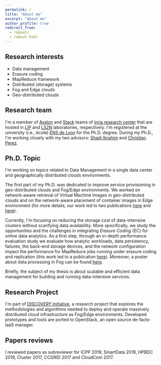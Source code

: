 ```yaml
---
permalink: /
title: "About me"
excerpt: "About me"
author_profile: true
redirect_from:
  - /about/
  - /about.html
---
```


Research interests
------
+ Data management
+ Erasure coding
+ MapReduce framework
+ Distributed (storage) systems
+ Fog and Edge clouds
+ Geo-distributed clouds


Research team
------
I'm a member of [Avalon](http://avalon.ens-lyon.fr) and [Stack](http://stack.inria.fr) teams of [inria research center](http://inria.fr) that are hosted in [LIP](http://www.ens-lyon.fr/LIP/) and [LS2N](https://www.ls2n.fr) laboratories, respectively.
I'm registered at the university (i.e., école) [ENS de Lyon](http://ens-lyon.fr) for the Ph.D. degree.
During my Ph.D., I'm working closely with my two advisors: [Shadi Ibrahim](http://people.rennes.inria.fr/Shadi.Ibrahim/) and [Christian Perez](http://graal.ens-lyon.fr/~cperez/web/doku.php).


Ph.D. Topic
------
I'm working on topics related to Data Management in a single data center and geographically distributed clouds environments.

<!-- As a member of [DISCOVERY Initiative](http://beyondtheclouds.github.io),  -->
The first part of my Ph.D. was dedicated to improve service provisioning in geo-distributed clouds and Fog/Edge environments. We worked on network-aware retrieval of Virtual Machine Images in geo-distributed clouds and on the network-aware placement of container images in Edge environment (for more details, our work led to two publications [here](publications/darrous-ccgrid18) and [here](publications/darrous-icccn19)).

Currently, I'm focusing on reducing the storage cost of data-intensive clusters without scarifying data availability. More specifically, we study the opportunities and the challenges in integrating *Erasure Coding* (EC) for online data analytics. As a first step, through an in-depth performance evaluation study we evaluate how analytic workloads, data persistency, failures, the back-end storage devices, and the network configuration impact the performance for MapReduce jobs running under erasure coding and replication (this work led to a publication [here](publications/darrous-mascots19)). Moreover, a poster about data processing in Fog can be found [here](posters/darrous-icpp19).

<!-- **Keyword**: Data management, Geo-distributed Clouds, Wide-Area Networks, Distributes storage systems, Virtual Machine Images. -->

Briefly, the subject of my thesis is about scalable and efficient data management for building and running data-intensive services.

<!-- I'm open for future opportunities as a post-doc.
At the same time, I'm interested in a research/R&D position in enterprises/start-ups dealing with big data challenges. -->


Research Project
------
I'm part of [DISCOVERY Initiative](http://beyondtheclouds.github.io), a research project that explores the methodologies and algorithms needed to deploy and operate massively distributed cloud infrastructure as Fog/Edge environments. Developed prototypes and tools are ported to OpenStack, an open source de-facto IaaS manager.


Papers reviews
------
I reviewed papers as subreviewer for ICPP 2019, SmartData 2019, HPBDC 2019, Cluster 2017, CCGRID 2017 and CloudCom 2017.
